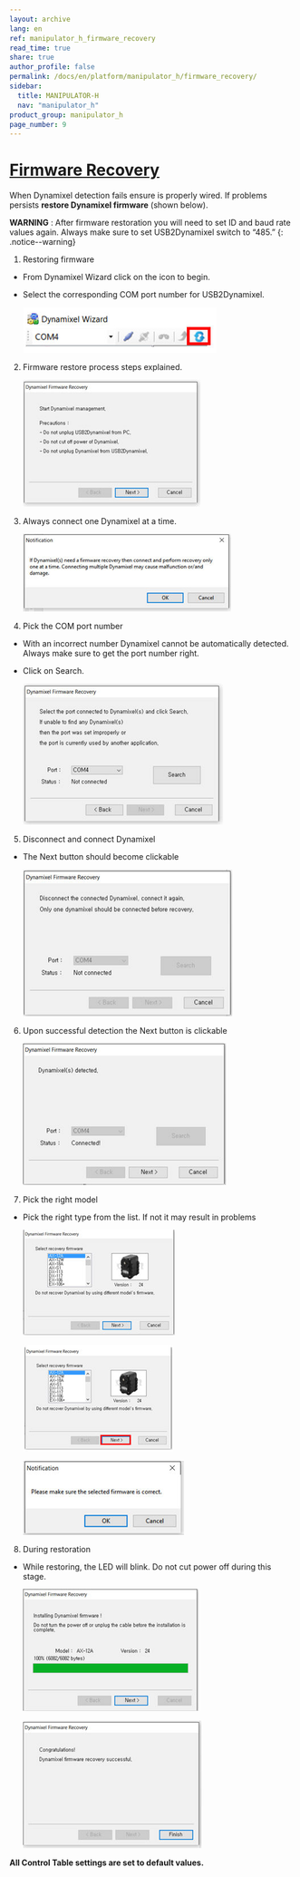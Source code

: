 ```yaml
---
layout: archive
lang: en
ref: manipulator_h_firmware_recovery
read_time: true
share: true
author_profile: false
permalink: /docs/en/platform/manipulator_h/firmware_recovery/
sidebar:
  title: MANIPULATOR-H
  nav: "manipulator_h"
product_group: manipulator_h
page_number: 9
---
```


<div style="counter-reset: h1 8"></div>

# [Firmware Recovery](#firmware-recovery)

When Dynamixel detection fails ensure is properly wired. If problems persists **restore Dynamixel firmware** (shown below).

**WARNING** : After firmware restoration you will need to set ID and baud rate values again. Always make sure to set USB2Dynamixel switch to “485.”
{: .notice--warning}

1. Restoring firmware
  - From Dynamixel Wizard click on the  icon to begin.
  - Select the corresponding COM port number for USB2Dynamixel.

    ![](/assets/images/platform/manipulator_h/manipulator_h_076.jpg)

2. Firmware restore process steps explained.

    ![](/assets/images/platform/manipulator_h/manipulator_h_077.jpg)

3. Always connect one Dynamixel at a time.

    ![](/assets/images/platform/manipulator_h/manipulator_h_078.jpg)

4. Pick the COM port number
  - With an incorrect number Dynamixel cannot be automatically detected. Always make sure to get the port number right.
  - Click on Search.

    ![](/assets/images/platform/manipulator_h/manipulator_h_079.jpg)

5. Disconnect and connect Dynamixel
  - The Next button should become clickable

    ![](/assets/images/platform/manipulator_h/manipulator_h_080.jpg)

6. Upon successful detection the Next button is clickable

    ![](/assets/images/platform/manipulator_h/manipulator_h_081.jpg)

7. Pick the right model
  - Pick the right type from the list. If not it may result in problems

    ![](/assets/images/platform/manipulator_h/manipulator_h_082.jpg)

    ![](/assets/images/platform/manipulator_h/manipulator_h_083.jpg)

    ![](/assets/images/platform/manipulator_h/manipulator_h_084.jpg)

8. During restoration
  - While restoring, the LED will blink. Do not cut power off during this stage.

    ![](/assets/images/platform/manipulator_h/manipulator_h_085.jpg)

    ![](/assets/images/platform/manipulator_h/manipulator_h_086.jpg)

**All Control Table settings are set to default values.**
